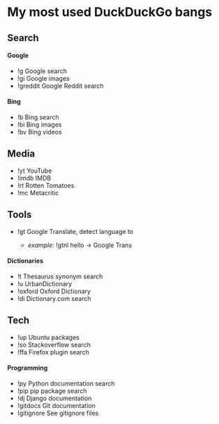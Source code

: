 # My most used DuckDuckGo bangs

## Search
#### Google
* !g Google search
* !gi Google images
* !greddit Google Reddit search

#### Bing
* !b Bing search
* !bi Bing images
* !bv Bing videos


## Media
* !yt YouTube
* !imdb IMDB
* !rt Rotten Tomatoes
* !mc Metacritic


## Tools
* !gt<lang> Google Translate, detect language to <lang>
  * _example_: !gtnl hello -> Google Trans

#### Dictionaries
* !t Thesaurus synonym search
* !u UrbanDictionary
* !oxford Oxford Dictionary
* !di Dictionary.com search


## Tech
* !up Ubuntu packages 
* !so Stackoverflow search
* !ffa Firefox plugin search

#### Programming
* !py Python documentation search
* !pip pip package search
* !dj Django documentation
* !gitdocs Git documentation
* !gitignore See gitignore files


